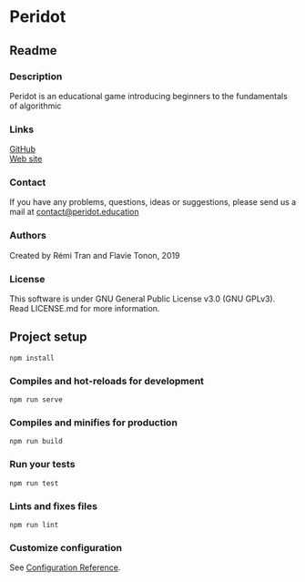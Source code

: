 # Peridot

## Readme

### Description
Peridot is an educational game introducing beginners to the fundamentals of algorithmic

### Links
[GitHub](https://github.com/trinketmage/peridot)  
[Web site](http://www.peridot.education)

### Contact
If you have any problems, questions, ideas or suggestions, please send us
a mail at contact@peridot.education

### Authors
Created by Rémi Tran and Flavie Tonon, 2019

### License
This software is under GNU General Public License v3.0 (GNU GPLv3).  
Read LICENSE.md for more information.

## Project setup
```
npm install
```

### Compiles and hot-reloads for development
```
npm run serve
```

### Compiles and minifies for production
```
npm run build
```

### Run your tests
```
npm run test
```

### Lints and fixes files
```
npm run lint
```

### Customize configuration
See [Configuration Reference](https://cli.vuejs.org/config/).
